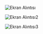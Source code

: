 ![Ekran Alıntısı](https://github.com/YusufSural/isTakipVeYonetimSistemi-14/assets/84929731/00862888-50e9-40af-8053-69a1111427e9)

![Ekran Alıntısı2](https://github.com/YusufSural/isTakipVeYonetimSistemi-14/assets/84929731/06fcdfd8-408c-4662-80ca-e71846b7e099)

![Ekran Alıntısı3](https://github.com/YusufSural/isTakipVeYonetimSistemi-14/assets/84929731/a98db5a7-b722-4a18-a683-1a096314f4eb)
